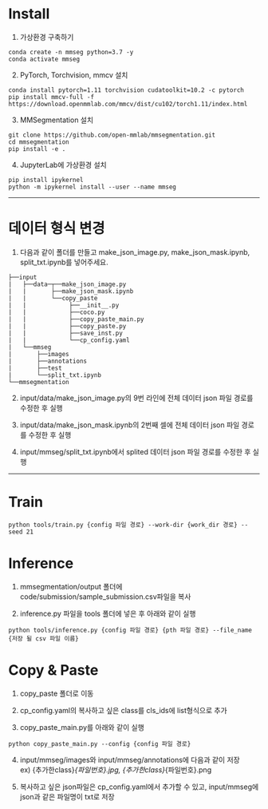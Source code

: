# Install

1. 가상환경 구축하기

```
conda create -n mmseg python=3.7 -y
conda activate mmseg
```


2. PyTorch, Torchvision, mmcv 설치

```
conda install pytorch=1.11 torchvision cudatoolkit=10.2 -c pytorch
pip install mmcv-full -f https://download.openmmlab.com/mmcv/dist/cu102/torch1.11/index.html
```

3. MMSegmentation 설치

```
git clone https://github.com/open-mmlab/mmsegmentation.git
cd mmsegmentation
pip install -e .
```

4. JupyterLab에 가상환경 설치
```
pip install ipykernel
python -m ipykernel install --user --name mmseg
```



---

# 데이터 형식 변경

1. 다음과 같이 폴더를 만들고 make_json_image.py, make_json_mask.ipynb, split_txt.ipynb를 넣어주세요.
```
├──input
|   ├──data─┬──make_json_image.py
|   |       ├──make_json_mask.ipynb
|   |       └──copy_paste
|   |            ├──__init__.py
|   |            ├──coco.py
|   |            ├──copy_paste_main.py
|   |            ├──copy_paste.py
|   |            ├──save_inst.py
|   |            └──cp_config.yaml
|   └──mmseg               
|       ├──images
|       ├──annotations
|       ├──test 
|       └──split_txt.ipynb
└──mmsegmentation
```

2. input/data/make_json_image.py의 9번 라인에 전체 데이터 json 파일 경로를 수정한 후 실행

3. input/data/make_json_mask.ipynb의 2번째 셀에 전체 데이터 json 파일 경로를 수정한 후 실행

4. input/mmseg/split_txt.ipynb에서 splited 데이터 json 파일 경로를 수정한 후 실행

---

# Train 

```
python tools/train.py {config 파일 경로} --work-dir {work_dir 경로} --seed 21
```

# Inference
1. mmsegmentation/output 폴더에 code/submission/sample_submission.csv파일을 복사

2. inference.py 파일을 tools 폴더에 넣은 후 아래와 같이 실행

```
python tools/inference.py {config 파일 경로} {pth 파일 경로} --file_name {저장 될 csv 파일 이름}
```

# Copy & Paste

1. copy_paste 폴더로 이동

2. cp_config.yaml의 복사하고 싶은 class를 cls_ids에 list형식으로 추가

3. copy_paste_main.py를 아래와 같이 실행

```
python copy_paste_main.py --config {config 파일 경로}
```

4. input/mmseg/images와 input/mmseg/annotations에 다음과 같이 저장  
ex) {추가한class}_{파일번호}.jpg,  {추가한class}_{파일번호}.png

5. 복사하고 싶은 json파일은 cp_config.yaml에서 추가할 수 있고, input/mmseg에 json과 같은 파일명이 txt로 저장